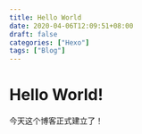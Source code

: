 ```yaml
---
title: Hello World
date: 2020-04-06T12:09:51+08:00
draft: false
categories: ["Hexo"]
tags: ["Blog"]
---
```


# Hello World!

今天这个博客正式建立了！